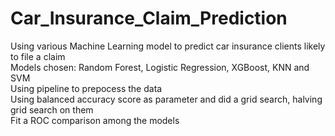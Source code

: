 # Car_Insurance_Claim_Prediction
Using various Machine Learning model to predict car insurance clients likely to file a claim\
Models chosen: Random Forest, Logistic Regression, XGBoost, KNN and SVM\
Using pipeline to prepocess the data\
Using balanced accuracy score as parameter and did a grid search, halving grid search on them\
Fit a ROC comparison among the models
